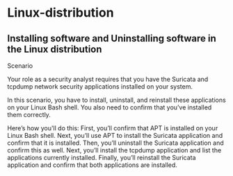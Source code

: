 # Linux-distribution
<h2>Installing software and Uninstalling software in the Linux distribution</h2>

Scenario

Your role as a security analyst requires that you have the Suricata and tcpdump network security applications installed on your system.

In this scenario, you have to install, uninstall, and reinstall these applications on your Linux Bash shell. You also need to confirm that you’ve installed them correctly.

Here’s how you'll do this: First, you’ll confirm that APT is installed on your Linux Bash shell. Next, you’ll use APT to install the Suricata application and confirm that it is installed. Then, you’ll uninstall the Suricata application and confirm this as well. Next, you’ll install the tcpdump application and list the applications currently installed. Finally, you’ll reinstall the Suricata application and confirm that both applications are installed.
